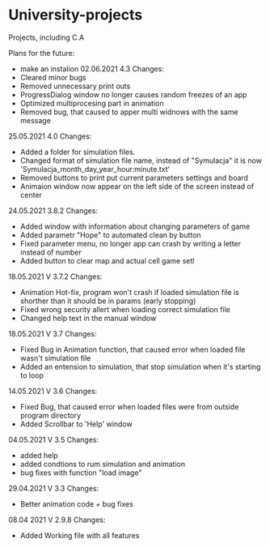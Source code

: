 # University-projects
Projects, including C.A 

Plans for the future:
- make an instalion
02.06.2021 4.3
Changes:
- Cleared minor bugs
- Removed unnecessary print outs
- ProgressDialog window no longer causes random freezes of an app
- Optimized multiprocesing part in animation
- Removed bug, that caused to apper multi widnows with the same message 

25.05.2021 4.0
Changes:
- Added a folder for simulation files.
- Changed format of simulation file name, instead of "Symulacja" it is now  'Symulacja_month_day_year_hour:minute.txt'
- Removed buttons to print put current parameters settings and board
- Animaion window now appear on the left side of the screen instead of center
 
24.05.2021 3.8.2
Changes:
- Added window with information about changing parameters of game
- Added parametr "Hope" to automated clean by button
- Fixed parameter menu, no longer app can crash by writing a letter instead of number
- Added button to clear map and actual cell game setl

18.05.2021 V 3.7.2
Changes:
- Animation Hot-fix, program won't crash if loaded simulation file is shorther than it should be in params (early stopping)
- Fixed wrong security allert when loading correct simulation file
- Changed help text in the manual window 


18.05.2021 V 3.7
Changes:
- Fixed Bug in Animation function, that caused error when loaded file wasn't simulation file
- Added an entension to simulation, that stop simulation when it's starting to loop


14.05.2021 V 3.6
Changes:
- Fixed Bug, that caused error when loaded files were from outside program directory
- Added Scrollbar to 'Help' window


04.05.2021 V 3.5
Changes:
- added help
- added condtions to rum simulation and animation
- bug fixes with function "load image"


29.04.2021 V 3.3
Changes:
- Better animation code + bug fixes


08.04 2021 V 2.9.8
Changes:
- Added Working file with all features 

